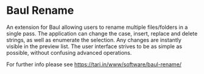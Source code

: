 # Baul Rename
An extension for Baul allowing users to rename multiple files/folders in a single pass. The application can change the case, insert, replace and delete strings, as well as enumerate the selection. Any changes are instantly visible in the preview list. The user interface strives to be as simple as possible, without confusing advanced operations.

For further info please see https://tari.in/www/software/baul-rename/
